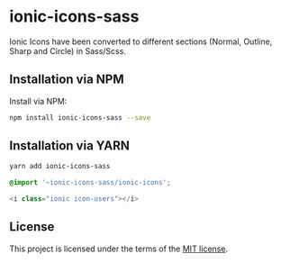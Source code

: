 
# ionic-icons-sass
Ionic Icons have been converted to different sections (Normal, Outline, Sharp and Circle) in Sass/Scss.

## Installation via NPM
Install via NPM:

```bash
npm install ionic-icons-sass --save
```

## Installation via YARN
```bash
yarn add ionic-icons-sass
```

```scss
@import '~ionic-icons-sass/ionic-icons';
```

```php
<i class="ionic icon-users"></i>
```

## License
This project is licensed under the terms of the
[MIT license](./LICENSE).